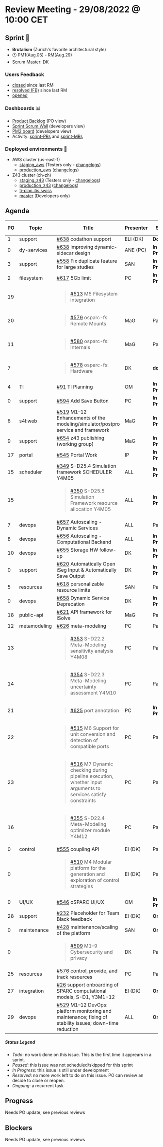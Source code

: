 # Review Meeting - 29/08/2022 @ 10:00 CET

## Sprint 🏃

- **Brutalism**  (Zurich's favorite architectural style)
- 🕐 PM1(Aug.05) - RM(Aug.29)
- Scrum Master: [DK]

### Users Feedback

- [closed](https://github.com/pulls?q=is%3Apr+archived%3Afalse+user%3AITISFoundation+closed%3A%3E2022-08-05) since last RM
- [resolved (FB)](https://z43.manuscript.com/f/filters/?ixProject=45&ixStatus=0&maxrecords=50&resolvedInLast=3&sColumns=Category-Favorite-Case-TitleComment-Area-Priority-Status-DateResolved-DateOpened-OpenedBy&sSorts=LastUpdated.descending-Priority&sView=grid-flat) since last RM
- [opened](https://github.com/ITISFoundation/osparc-issues/issues?q=is%3Aissue+is%3Aopen+sort%3Areactions)

### Dashboards 📊

- [Product Backlog](https://github.com/orgs/ITISFoundation/projects/3) (PO view)
- [Sprint Scrum Wall](https://app.zenhub.com/workspaces/osparc---scrum-wall-5c9260f3d76ef51f6b0fe78d/board?repos=118596920,174557929,151701223,135289610,118910047,181836792,167586968) (developers view)
- [PM2 board](https://github.com/orgs/ITISFoundation/projects/9) (developers view)
- Activity: [sprint-PRs] and [sprint-MRs]

### Deployed environments 🚀

- AWS cluster (us-east-1)
  - [staging_aws](https://staging.osparc.io) (Testers only - [changelogs])
  - [production_aws](https://osparc.io) ([changelogs])
- Z43 cluster (ch-zh)
  - [staging_z43](http://osparc-staging.speag.com) (Testers only - [changelogs])
  - [production_z43](http://osparc.speag.com) ([changelogs])
  - [ti-plan.itis.swiss](http://ti-plan.itis.swiss)
  - [master](https://osparc-master.speag.com) (Developers only)

## Agenda

| PO | Topic        | Title                                                                                                                                  | Presenter | Status          | Duration | Start-Time |
|----|--------------|----------------------------------------------------------------------------------------------------------------------------------------|-----------|-----------------|----------|------------|
| 1  | support      | [#638] codathon support                                                                                                                | ELI (DK)  | **Done** |          |            |
| 0  | dy-services  | [#638] improving dynamic-sidecar design                                                                                                | ANE (PC)  | **In Progress** |  5min        |            |
| 3  | support      | [#558] Fix duplicate feature for large studies                                                                                         | SAN       | **In Progress** |    7min      |            |
| 2  | filesystem   | [#617] 5Gb limit                                                                                                                       | PC        | **In Progress** |    1min      |            |
| 19 |              | <blockquote>[#513] M5 Filesystem integration</blockquote>                                                                              |           |                 |          |            |
| 20 |              | <blockquote>[#579] osparc-fs: Remote Mounts</blockquote>                                                                               | MaG        | Paused          |          |            |
| 11 |              | <blockquote>[#580] osparc-fs: Internals</blockquote>                                                                                   | MaG        | Paused          |          |            |
| 7  |              | <blockquote>[#578] osparc-fs: Hardware</blockquote>                                                                                    | DK        | **done**        |          |            |
| 4  | TI           | [#91] TI Planning                                                                                                                      | OM        | **In Progress** |          |            |
| 0  | support      | [#594] Add Save Button                                                                                                                 | PC        | **In Progress** |    1 min      |            |
| 6  | s4l:web      | [#519] M1–12 Enhancements of the modeling/simulator/postpro service and framework                                                      | MaG  | **In Progress** |          |            |
| 9  | support      | [#654] z43 publishing (working group)                                                                                                  | MaG        | **In Progress** |          |            |
| 17 | portal       | [#545] Portal Work                                                                                                                     | IP        | **In Progress** |          |            |
| 15 | scheduler    | [#349] S-D25.4 Simulation framework SCHEDULER Y4M05                                                                                    | ALL       | **In Progress** |          |            |
| 15 |              | <blockquote>[#350] S-D25.5 Simulation Framework resource allocation Y4M05</blockquote>                                                 | ALL       | **In Progress** |          |            |
| 7  | devops       | [#657] Autoscaling - Dynamic Services                                                                                                  | ALL       | Paused          |          |            |
| 8  | devops       | [#656] Autoscaling - Computational Backend                                                                                             | ALL       | **In Progress** |          |            |
| 10 | devops       | [#655] Storage HW follow-up                                                                                                            | DK        | **In Progress** |          |            |
| 0  | support      | [#620] Automatically Open iSeg Input & Automatically Save Output                                                                       | DK        | **In Progress** |          |            |
| 5  | resources    | [#618] personalizable resource limits                                                                                                  | SAN       | Paused          |          |            |
| 0  | devops       | [#658] Dynamic Service Deprecation                                                                                                     | DK        | **In Progress** |          |            |
| 18 | public-api   | [#621] API framework for iSolve                                                                                                        | MaG        | Paused          |          |            |
| 12 | metamodeling | [#626] meta-modeling                                                                                                                   | PC        | Paused          |          |            |
| 13 |              | <blockquote>[#353] S-D22.2 Meta-Modeling sensitivity analysis Y4M08</blockquote>                                                       | PC        | Paused          |          |            |
| 14 |              | <blockquote>[#354] S-D22.3 Meta-Modeling uncertainty assessment  Y4M10</blockquote>                                                    | PC        | Paused          |          |            |
| 21 |              | <blockquote>[#625] port annotation</blockquote>                                                                                        | PC        | **In Progress** |    3min      |            |
| 22 |              | <blockquote>[#515] M6 Support for unit conversion and detection of compatible ports</blockquote>                                       | PC        | Paused          |          |            |
| 23 |              | <blockquote>[#516] M7 Dynamic checking during pipeline execution, whether input arguments to services satisfy constraints</blockquote> | PC        | Paused          |          |            |
| 16 |              | <blockquote>[#355] S-D22.4 Meta-Modeling optimizer module Y4M12</blockquote>                                                           | PC        | Paused          |          |            |
| 0  | control      | [#555] coupling API                                                                                                                    | EI (DK)  | Paused          |          |            |
| 0  |              | <blockquote>[#510] M4 Modular platform for the generation and exploration of control strategies</blockquote>                           | EI (DK)  | Paused          |          |            |
| 0  | UI/UX        | [#546] oSPARC UI/UX                                                                                                                    | OM        | **In Progress** |          |            |
| 28 | support      | [#232] Placeholder for Team Black feedback                                                                                             | EI (DK)   | **Ongoing**               |          |            |
| 0  | maintenance  | [#428] maintenance/scaling of the platform                                                                                             | SAN       | **Ongoing**     |          |            |
| 0  |              | <blockquote>[#509] M1–9 Cybersecurity and privacy</blockquote>                                                                         | DK        | Paused          |          |            |
| 25 | resources    | [#576] control, provide, and track resources                                                                                           | PC        | Paused          |          |            |
| 27 | integration  | [#26] support onboarding of SPARC computational models, S-D1, Y3M1-12                                                                  | EI (DK)   | **Ongoing**     |          |            |
| 29 | devops       | [#529] M1–12 DevOps: platform monitoring and maintenance; fixing of stability issues; down-time reduction                              | ALL       | **Ongoing**     |          |            |



##### Status Legend

- _Todo_: no work done on this issue. This is the first time it apprears in a sprint.
- _Paused_: this issue was not scheduled/skipped for this sprint
- _In Progress_: this issue is still under development
- _Resolved_: no more work left to do on this issue. PO can review an decide to close or reopen.
- _Ongoing_: a recurrent task

[online]: http://status.osparc.io/
[operational]: https://git.speag.com/oSparc/e2e-testing/-/pipelines
[performant]: https://git.speag.com/oSparc/e2e-portal-testing/-/pipelines

## Progress

Needs PO update, see previous reviews

## Blockers

Needs PO update, see previous reviews

<!--References PLEASE KEEP ALPHABETICAL ORDER!!! -->

[all]: https://github.com/Surfict
[ane]: https://github.com/GitHK
[bl]: https://github.com/dyollb
[dk]: https://github.com/mrnicegyu11
[cr]: https://github.com/colinRawlings
[ip]: https://github.com/ignapas
[mag]: https://github.com/mguidon
[om]: https://github.com/odeimaiz
[pc]: https://github.com/pcrespov
[san]: https://github.com/sanderegg
[syr]: https://zmt.swiss/about/about-zmt/all-staff/reboux-sylvain/
[tn]: https://itis.swiss/who-we-are/staff-members/all-staff/newton-taylor/
[ei]: https://github.com/elisabettai
[j-d4]: https://github.com/ITISFoundation/osparc-issues/issues/62
[j-d7.a]: https://github.com/ITISFoundation/osparc-issues/issues/21
[j-d35]: https://github.com/ITISFoundation/osparc-issues/issues/31
[j-d33]: https://github.com/ITISFoundation/osparc-issues/issues/33
[j-d20]: https://github.com/ITISFoundation/osparc-issues/issues/48
[j-d21]: https://github.com/ITISFoundation/osparc-simcore/issues/1065
[j-d28.a]: https://github.com/ITISFoundation/osparc-simcore/issues/1066
[j-d29]: https://github.com/ITISFoundation/osparc-issues/issues/37
[s-d2]: https://github.com/ITISFoundation/osparc-simcore/issues/1069
[s-d18]: https://github.com/ITISFoundation/osparc-issues/issues/9
[s-d7]: https://github.com/ITISFoundation/osparc-issues/issues/21
[s-d10]: https://github.com/ITISFoundation/osparc-issues/issues/18
[s-d22]: https://github.com/ITISFoundation/osparc-issues/issues/5
[s-d12]: https://github.com/ITISFoundation/osparc-issues/issues/16
[s-d15]: https://github.com/ITISFoundation/osparc-issues/issues/12
[s-d12]: https://github.com/ITISFoundation/osparc-issues/issues/16
[s-d6]: https://github.com/ITISFoundation/osparc-issues/issues/22
[s-d5]: https://github.com/ITISFoundation/osparc-issues/issues/23
[s-d21]: https://github.com/ITISFoundation/osparc-issues/issues/6
[s-d4]: https://github.com/ITISFoundation/osparc-issues/issues/24
[s-d1]: https://github.com/ITISFoundation/osparc-issues/issues/26
[s-d26]: https://github.com/ITISFoundation/osparc-issues/issues/332
[s-d27.2]: https://github.com/ITISFoundation/osparc-issues/issues/357
[n-d1]: https://github.com/ITISFoundation/osparc-issues/issues/68
[n-d2]: https://github.com/ITISFoundation/osparc-issues/issues/91
[tb-backlog]: https://github.com/ITISFoundation/osparc-issues/projects/4
[z43-backlog]: https://z43.fogbugz.com/f/filters/1112/osparc-cases
[sprint-prs]: https://github.com/pulls?page=1&q=is%3Apr+archived%3Afalse+user%3AITISFoundation+closed%3A%3E2021-11-15
[sprint-mrs]: https://git.speag.com/groups/oSparc/-/merge_requests?scope=all&utf8=%E2%9C%93&state=all
[changelogs]: https://github.com/ITISFoundation/osparc-simcore/releases

[#638]: https://github.com/ITISFoundation/osparc-issues/issues/638
[#617]: https://github.com/ITISFoundation/osparc-issues/issues/617
[#513]: https://github.com/ITISFoundation/osparc-issues/issues/513
[#579]: https://github.com/ITISFoundation/osparc-issues/issues/579
[#580]: https://github.com/ITISFoundation/osparc-issues/issues/580
[#578]: https://github.com/ITISFoundation/osparc-issues/issues/578
[#558]: https://github.com/ITISFoundation/osparc-issues/issues/558
[#618]: https://github.com/ITISFoundation/osparc-issues/issues/618
[#91]: https://github.com/ITISFoundation/osparc-issues/issues/91
[#519]: https://github.com/ITISFoundation/osparc-issues/issues/519
[#349]: https://github.com/ITISFoundation/osparc-issues/issues/349
[#545]: https://github.com/ITISFoundation/osparc-issues/issues/545
[#621]: https://github.com/ITISFoundation/osparc-issues/issues/621
[#626]: https://github.com/ITISFoundation/osparc-issues/issues/626
[#353]: https://github.com/ITISFoundation/osparc-issues/issues/353
[#354]: https://github.com/ITISFoundation/osparc-issues/issues/354
[#625]: https://github.com/ITISFoundation/osparc-issues/issues/625
[#515]: https://github.com/ITISFoundation/osparc-issues/issues/515
[#516]: https://github.com/ITISFoundation/osparc-issues/issues/516
[#355]: https://github.com/ITISFoundation/osparc-issues/issues/355
[#555]: https://github.com/ITISFoundation/osparc-issues/issues/555
[#510]: https://github.com/ITISFoundation/osparc-issues/issues/510
[#546]: https://github.com/ITISFoundation/osparc-issues/issues/546
[#428]: https://github.com/ITISFoundation/osparc-issues/issues/428
[#509]: https://github.com/ITISFoundation/osparc-issues/issues/509
[#576]: https://github.com/ITISFoundation/osparc-issues/issues/576
[#350]: https://github.com/ITISFoundation/osparc-issues/issues/350
[#26]: https://github.com/ITISFoundation/osparc-issues/issues/26
[#232]: https://github.com/ITISFoundation/osparc-issues/issues/232
[#529]: https://github.com/ITISFoundation/osparc-issues/issues/529
[#654]: https://github.com/ITISFoundation/osparc-issues/issues/654
[#594]: https://github.com/ITISFoundation/osparc-issues/issues/594
[#657]: https://github.com/ITISFoundation/osparc-issues/issues/657
[#656]: https://github.com/ITISFoundation/osparc-issues/issues/656
[#655]: https://github.com/ITISFoundation/osparc-issues/issues/655
[#620]: https://github.com/ITISFoundation/osparc-issues/issues/620
[#658]: https://github.com/ITISFoundation/osparc-issues/issues/658
